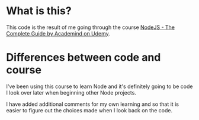 # What is this?

This code is the result of me going through the course [NodeJS - The Complete Guide by Academind on Udemy](https://www.udemy.com/course/nodejs-the-complete-guide/).

# Differences between code and course

I've been using this course to learn Node and it's definitely going to be code I look over later when beginning other Node projects. 

I have added additional comments for my own learning and so that it is easier to figure out the choices made when I look back on the code.